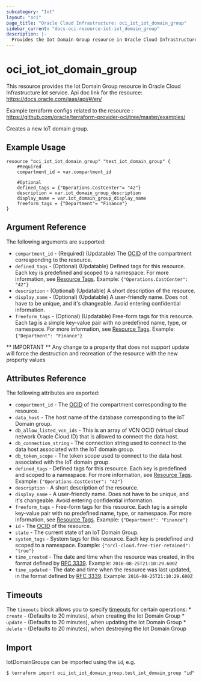 ```yaml
---
subcategory: "Iot"
layout: "oci"
page_title: "Oracle Cloud Infrastructure: oci_iot_iot_domain_group"
sidebar_current: "docs-oci-resource-iot-iot_domain_group"
description: |-
  Provides the Iot Domain Group resource in Oracle Cloud Infrastructure Iot service
---
```


# oci_iot_iot_domain_group
This resource provides the Iot Domain Group resource in Oracle Cloud Infrastructure Iot service.
Api doc link for the resource: https://docs.oracle.com/iaas/api/#/en/

Example terraform configs related to the resource : https://github.com/oracle/terraform-provider-oci/tree/master/examples/

Creates a new IoT domain group.


## Example Usage

```hcl
resource "oci_iot_iot_domain_group" "test_iot_domain_group" {
	#Required
	compartment_id = var.compartment_id

	#Optional
	defined_tags = {"Operations.CostCenter"= "42"}
	description = var.iot_domain_group_description
	display_name = var.iot_domain_group_display_name
	freeform_tags = {"Department"= "Finance"}
}
```

## Argument Reference

The following arguments are supported:

* `compartment_id` - (Required) (Updatable) The [OCID](https://docs.cloud.oracle.com/iaas/Content/General/Concepts/identifiers.htm) of the compartment corresponding to the resource.
* `defined_tags` - (Optional) (Updatable) Defined tags for this resource. Each key is predefined and scoped to a namespace. For more information, see [Resource Tags](https://docs.cloud.oracle.com/iaas/Content/General/Concepts/resourcetags.htm).  Example: `{"Operations.CostCenter": "42"}` 
* `description` - (Optional) (Updatable) A short description of the resource. 
* `display_name` - (Optional) (Updatable) A user-friendly name. Does not have to be unique, and it's changeable. Avoid entering confidential information.
* `freeform_tags` - (Optional) (Updatable) Free-form tags for this resource. Each tag is a simple key-value pair with no predefined name, type, or namespace. For more information, see [Resource Tags](https://docs.cloud.oracle.com/iaas/Content/General/Concepts/resourcetags.htm).  Example: `{"Department": "Finance"}` 


** IMPORTANT **
Any change to a property that does not support update will force the destruction and recreation of the resource with the new property values

## Attributes Reference

The following attributes are exported:

* `compartment_id` - The [OCID](https://docs.cloud.oracle.com/iaas/Content/General/Concepts/identifiers.htm) of the compartment corresponding to the resource.
* `data_host` - The host name of the database corresponding to the IoT Domain group.
* `db_allow_listed_vcn_ids` - This is an array of VCN OCID (virtual cloud network Oracle Cloud ID) that is allowed to connect the data host.
* `db_connection_string` - The connection string used to connect to the data host associated with the IoT domain group.
* `db_token_scope` - The token scope used to connect to the data host associated with the IoT domain group.
* `defined_tags` - Defined tags for this resource. Each key is predefined and scoped to a namespace. For more information, see [Resource Tags](https://docs.cloud.oracle.com/iaas/Content/General/Concepts/resourcetags.htm).  Example: `{"Operations.CostCenter": "42"}` 
* `description` - A short description of the resource. 
* `display_name` - A user-friendly name. Does not have to be unique, and it's changeable. Avoid entering confidential information.
* `freeform_tags` - Free-form tags for this resource. Each tag is a simple key-value pair with no predefined name, type, or namespace. For more information, see [Resource Tags](https://docs.cloud.oracle.com/iaas/Content/General/Concepts/resourcetags.htm).  Example: `{"Department": "Finance"}` 
* `id` - The [OCID](https://docs.cloud.oracle.com/iaas/Content/General/Concepts/identifiers.htm) of the resource.
* `state` - The current state of an IoT Domain Group.
* `system_tags` - System tags for this resource. Each key is predefined and scoped to a namespace.  Example: `{"orcl-cloud.free-tier-retained": "true"}` 
* `time_created` - The date and time when the resource was created, in the format defined by [RFC 3339](https://tools.ietf.org/html/rfc3339). Example: `2016-08-25T21:10:29.600Z` 
* `time_updated` - The date and time when the resource was last updated, in the format defined by [RFC 3339](https://tools.ietf.org/html/rfc3339). Example: `2016-08-25T21:10:29.600Z` 

## Timeouts

The `timeouts` block allows you to specify [timeouts](https://registry.terraform.io/providers/oracle/oci/latest/docs/guides/changing_timeouts) for certain operations:
	* `create` - (Defaults to 20 minutes), when creating the Iot Domain Group
	* `update` - (Defaults to 20 minutes), when updating the Iot Domain Group
	* `delete` - (Defaults to 20 minutes), when destroying the Iot Domain Group


## Import

IotDomainGroups can be imported using the `id`, e.g.

```
$ terraform import oci_iot_iot_domain_group.test_iot_domain_group "id"
```

